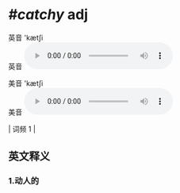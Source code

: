 # ***\#catchy*** adj
英音 'kætʃi  
英音
<audio src="./media/catchy1.aac" controls="controls"></audio>

美音 'kætʃi  
美音
<audio src="./media/catchy2.aac" controls="controls"></audio>



| 词频 1 |  

英文释义
---
### 1.**动人的**  


